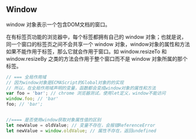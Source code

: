 
## Window
window 对象表示一个包含DOM文档的窗口。

在有标签页功能的浏览器中，每个标签都拥有自己的 window 对象；也就是说，同一个窗口的标签页之间不会共享一个 window 对象，window对象的属性和方法如果不能作用于标签，那么它就会作用于窗口。如 window.resizeTo 和 window.resizeBy 之类的方法会作用于整个窗口而不是 window 对象所属的那个标签。


```js
// === 全局作用域
// 因为window对象是ECMAScript的Global对象的的实现
// 所以，在全局作用域声明的变量，函数都会变成window对象的属性和方法
var foo = 'bar'; // chrome 浏览器测试，使用let定义，window不能访问
window.foo; // 'bar'
foo; // 'bar';


//==== 是否使用window获取对象属性值的区别
let newValue = oldValue; // 变量不存在，会报错ReferenceError
let newValue = window.oldValue; // 属性不存在，返回undefined
```